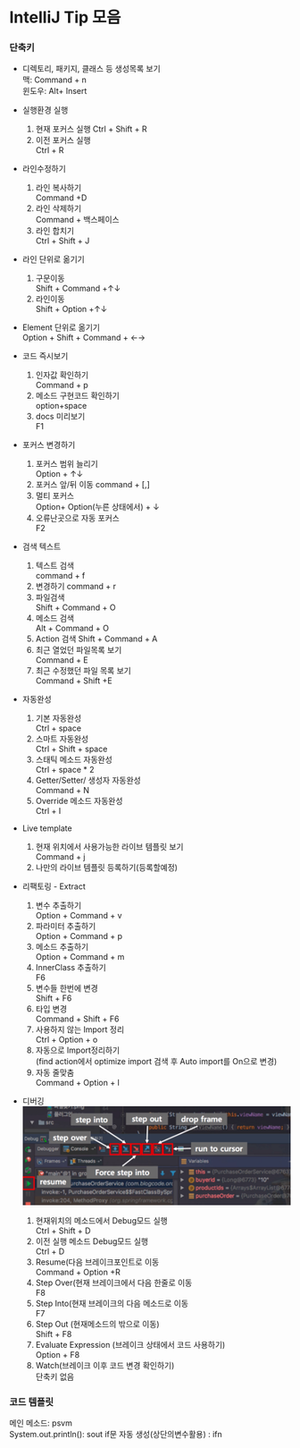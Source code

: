 # IntelliJ Tip 모음
### 단축키
- 디렉토리, 패키지, 클래스 등 생성목록 보기  
   맥: Command + n  
   윈도우: Alt+ Insert  
- 실행환경 실행  
  1. 현재 포커스 실행 
    Ctrl + Shift + R  
  2. 이전 포커스 실행  
    Ctrl + R      
- 라인수정하기 
  1. 라인 복사하기  
    Command +D      
  2. 라인 삭제하기  
    Command + 백스페이스         
  3. 라인 합치기  
    Ctrl + Shift + J      
- 라인 단위로 옮기기  
  1. 구문이동  
  	Shift + Command +↑↓  	
  2. 라인이동  
  	Shift + Option +↑↓  
- Element 단위로 옮기기  
	Option + Shift + Command + ←→  	
- 코드 즉시보기  
	1. 인자값 확인하기  
		Command + p  
	2. 메소드 구현코드 확인하기  
		option+space  
	3. docs 미리보기  
		F1  
- 포커스 변경하기  
	1. 포커스 범위 늘리기  
		 Option + ↑↓  
	2. 포커스 앞/뒤 이동
		command + [,]  
	3. 멀티 포커스  
		Option+ Option(누른 상태에서) + ↓  
	4. 오류난곳으로 자동 포커스  
		F2  
- 검색 텍스트  
	1. 텍스트 검색  
		command + f  
	2. 변경하기
		command + r  
	3. 파일검색  
		Shift + Command + O
	4. 메소드 검색  
		Alt + Command + O  
	5. Action 검색
		Shift + Command + A  
	6. 최근 열었던 파일목록 보기  
		Command + E  
	7. 최근 수정했던 파일 목록 보기  
		Command + Shift +E  
- 자동완성
	1. 기본 자동완성  
		Ctrl + space  
	2. 스마트 자동완성  
		Ctrl + Shift + space  
	3. 스태틱 메소드 자동완성  
		Ctrl + space * 2  
	4. Getter/Setter/ 생성자 자동완성  
		Command + N  
	5. Override 메소드 자동완성  
		Ctrl + I  
- Live template
	1. 현재 위치에서 사용가능한 라이브 템플릿 보기  
		Command + j    
	2. 나만의 라이브 템플릿 등록하기(등록할예정)  
	
- 리팩토링 - Extract  
	1. 변수 추출하기  
		Option + Command + v  
	2. 파라미터 추출하기  
		Option + Command + p  
	3. 메소드 추출하기  
		Option + Command + m  
 	4. InnerClass 추출하기  
		F6  
	5. 변수들 한번에 변경  
		Shift + F6  
	6. 타입 변경  
		Command + Shift + F6  
	7. 사용하지 않는 Import 정리  
		Ctrl + Option + o  
	8. 자동으로 Import정리하기  
		(find action에서 optimize import 검색 후 Auto import를 On으로 변경)  
	9. 자동 줄맞춤  
		Command + Option + l  
		
- 디버깅  
![디버그이미지](https://github.com/yangseungin/intellijTip/blob/master/images/%EB%94%94%EB%B2%84%EA%B9%85.png)
    
	1. 현재위치의 메소드에서 Debug모드 실행  
		Ctrl + Shift + D  
	2. 이전 실행 메소드 Debug모드 실행  
		Ctrl + D  
	3. Resume(다음 브레이크포인트로 이동  
		Command + Option +R  
	4. Step Over(현재 브레이크에서 다음 한줄로 이동  
		F8  
	5. Step Into(현재 브레이크의 다음 메소드로 이동  
		F7  
	6. Step Out (현재메소드의 밖으로 이동)  
		Shift + F8  
	7. Evaluate Expression (브레이크 상태에서 코드 사용하기)  
		Option + F8  
	8. Watch(브레이크 이후 코드 변경 확인하기)  
		단축키 없음  


    







### 코드 템플릿
메인 메소드: psvm  
System.out.println(): sout
if문 자동 생성(상단의변수활용) : ifn
